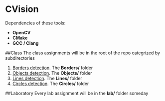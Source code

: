 # CVision

Dependencies of these tools:

+ **OpenCV**
+ **CMake**
+ **GCC / Clang**

##Class
The class assignments will be in the root of the repo categrized by subdirectories

1.  [Borders detection](https://github.com/danielcardeenas/CVision/tree/master/Borders). The **Borders/** folder
2.  [Objects detection](https://github.com/danielcardeenas/CVision/tree/master/Objects). The **Objects/** folder
3.  [Lines detection](https://github.com/danielcardeenas/CVision/tree/master/Lines). The **Lines/** folder
4.  [Circles detection](https://github.com/danielcardeenas/CVision/tree/master/Circles). The **Circles/** folder

##Laboratory
Every lab assignment will be in the **lab/** folder someday
